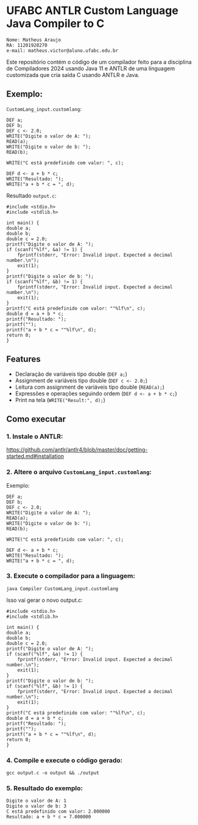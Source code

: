 
# UFABC ANTLR Custom Language Java Compiler to C

```
Nome: Matheus Araujo
RA: 11201920270
e-mail: matheus.victor@aluno.ufabc.edu.br
```

Este repositório contém o código de um compilador feito para a disciplina de Compiladores 2024 usando Java 11 e ANTLR de uma linguagem customizada que cria saída C usando ANTLR e Java.

## Exemplo:

`CustomLang_input.customlang`:
```
DEF a;
DEF b;
DEF c <- 2.0;
WRITE("Digite o valor de A: ");
READ(a);
WRITE("Digite o valor de b: ");
READ(b);

WRITE("C está predefinido com valor: ", c);

DEF d <- a + b * c;
WRITE("Resultado: ");
WRITE("a + b * c = ", d);
```

Resultado `output.c`:

```
#include <stdio.h>
#include <stdlib.h>

int main() {
double a;
double b;
double c = 2.0;
printf("Digite o valor de A: ");
if (scanf("%lf", &a) != 1) {
    fprintf(stderr, "Error: Invalid input. Expected a decimal number.\n");
    exit(1);
}
printf("Digite o valor de b: ");
if (scanf("%lf", &b) != 1) {
    fprintf(stderr, "Error: Invalid input. Expected a decimal number.\n");
    exit(1);
}
printf("C está predefinido com valor: ""%lf\n", c);
double d = a + b * c;
printf("Resultado: ");
printf("");
printf("a + b * c = ""%lf\n", d);
return 0;
}
```

## Features

- Declaração de variáveis tipo double (`DEF a;`)
- Assignment de variáveis tipo double (`DEF c <- 2.0;`)
- Leitura com  assignment de variáveis tipo double (`READ(a);`)
- Expressões e operações seguindo ordem (`DEF d <- a + b * c;`)
- Print na tela (`WRITE("Result:", d);`)

## Como executar

### 1. Instale o ANTLR:
https://github.com/antlr/antlr4/blob/master/doc/getting-started.md#installation

### 2. Altere o arquivo `CustomLang_input.customlang`:

Exemplo:
```
DEF a;
DEF b;
DEF c <- 2.0;
WRITE("Digite o valor de A: ");
READ(a);
WRITE("Digite o valor de b: ");
READ(b);

WRITE("C está predefinido com valor: ", c);

DEF d <- a + b * c;
WRITE("Resultado: ");
WRITE("a + b * c = ", d);
```

### 3. Execute o compilador para a linguagem:
```
java Compiler CustomLang_input.customlang
```

Isso vai gerar o novo output.c:
```
#include <stdio.h>
#include <stdlib.h>

int main() {
double a;
double b;
double c = 2.0;
printf("Digite o valor de A: ");
if (scanf("%lf", &a) != 1) {
    fprintf(stderr, "Error: Invalid input. Expected a decimal number.\n");
    exit(1);
}
printf("Digite o valor de b: ");
if (scanf("%lf", &b) != 1) {
    fprintf(stderr, "Error: Invalid input. Expected a decimal number.\n");
    exit(1);
}
printf("C está predefinido com valor: ""%lf\n", c);
double d = a + b * c;
printf("Resultado: ");
printf("");
printf("a + b * c = ""%lf\n", d);
return 0;
}
```

### 4. Compile e execute o código gerado:
```
gcc output.c -o output && ./output
```

### 5. Resultado do exemplo:

```
Digite o valor de A: 1
Digite o valor de b: 3
C está predefinido com valor: 2.000000
Resultado: a + b * c = 7.000000
```